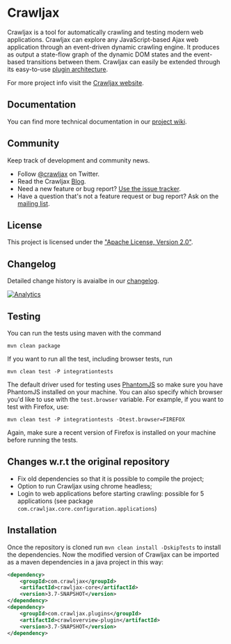 Crawljax 
========

Crawljax is a tool for automatically crawling and testing modern web applications. 
Crawljax can explore any JavaScript-based Ajax web application through an event-driven dynamic crawling engine.
It produces as output a state-flow graph of the dynamic DOM states and the event-based transitions between them.
Crawljax can easily be extended through its easy-to-use [plugin architecture](https://github.com/crawljax/crawljax/wiki/Writing-a-plugin).

For more project info visit the [Crawljax website](http://crawljax.com).


Documentation
-------------

You can find more technical documentation in our [project wiki](https://github.com/crawljax/crawljax/wiki/). 


Community
---------

Keep track of development and community news.

* Follow [@crawljax](https://twitter.com/crawljax) on Twitter.
* Read the Crawljax [Blog](http://crawljax.com/).
* Need a new feature or bug report? [Use the issue tracker](https://github.com/crawljax/crawljax/issues).
* Have a question that's not a feature request or bug report? Ask on the [mailing list](https://groups.google.com/group/crawljax).

License
-------

This project is licensed under the ["Apache License, Version 2.0"](https://github.com/crawljax/crawljax/blob/master/LICENSE).

Changelog
---------

Detailed change history is avaialbe in our [changelog](https://github.com/crawljax/crawljax/blob/master/CHANGELOG.md).


[![Analytics](https://ga-beacon.appspot.com/UA-12224196-2/crawljax/crawljax?pixel)](https://github.com/igrigorik/ga-beacon)


Testing
-------

You can run the tests using maven with the command

	mvn clean package
	
If you want to run all the test, including browser tests, run 

	mvn clean test -P integrationtests

The default driver used for testing uses [PhantomJS](http://phantomjs.org) so make sure you have PhantomJS installed on your machine. You can also specify which browser you'd like to use with the `test.browser` variable. For example, if you want to test with Firefox, use:

	mvn clean test -P integrationtests -Dtest.browser=FIREFOX

Again, make sure a recent version of Firefox is installed on your machine before running the tests.	

Changes w.r.t the original repository
-------
- Fix old dependencies so that it is possible to compile the project;
- Option to run Crawljax using chrome headless;
- Login to web applications before starting crawling: possible for 5 applications (see package `com.crawljax.core.configuration.applications`)

Installation
-------

Once the repository is cloned run `mvn clean install -DskipTests` to install the dependencies. Now the modified version of
Crawljax can be imported as a maven dependencies in a java project in this way:

```xml
<dependency>
    <groupId>com.crawljax</groupId>
    <artifactId>crawljax-core</artifactId>
    <version>3.7-SNAPSHOT</version>
</dependency>
<dependency>
    <groupId>com.crawljax.plugins</groupId>
    <artifactId>crawloverview-plugin</artifactId>
    <version>3.7-SNAPSHOT</version>
</dependency>
```
